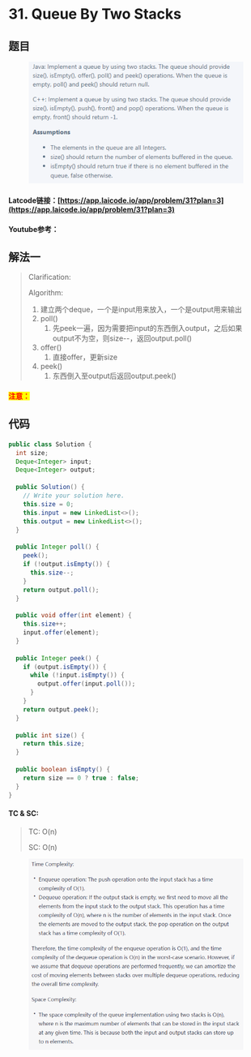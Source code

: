 # 31. Queue By Two Stacks

## 题目

<figure><img src="../../.gitbook/assets/image (2) (2) (1).png" alt=""><figcaption></figcaption></figure>

#### Latcode链接：[https://app.laicode.io/app/problem/31?plan=3](https://app.laicode.io/app/problem/31?plan=3)

#### Youtube参考：

## 解法一

> Clarification:&#x20;
>
> Algorithm:&#x20;
>
> 1. 建立两个deque，一个是input用来放入，一个是output用来输出
> 2. poll()
>    1. 先peek一遍，因为需要把input的东西倒入output，之后如果output不为空，则size--，返回output.poll()
> 3. offer()
>    1. 直接offer，更新size
> 4. peek()
>    1. 东西倒入至output后返回output.peek()

#### <mark style="color:red;">注意：</mark>

## 代码

```java
public class Solution {
  int size;
  Deque<Integer> input;
  Deque<Integer> output;

  public Solution() {
    // Write your solution here.
    this.size = 0;
    this.input = new LinkedList<>();
    this.output = new LinkedList<>();
  }
  
  public Integer poll() {
    peek();
    if (!output.isEmpty()) {
      this.size--;
    }
    return output.poll();
  }
  
  public void offer(int element) {
    this.size++;
    input.offer(element);
  }
  
  public Integer peek() {
    if (output.isEmpty()) {
      while (!input.isEmpty()) {
        output.offer(input.poll());
      }
    }
    return output.peek();
  }
  
  public int size() {
    return this.size;
  }
  
  public boolean isEmpty() {
    return size == 0 ? true : false;
  }
}
```

#### TC & SC:&#x20;

> TC: O(n)
>
> SC: O(n)

<figure><img src="../../.gitbook/assets/image (6) (3).png" alt=""><figcaption></figcaption></figure>
